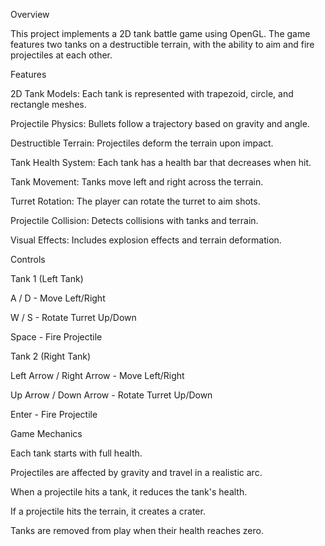 Overview

This project implements a 2D tank battle game using OpenGL. The game features two tanks on a destructible terrain, with the ability to aim and fire projectiles at each other.

Features

2D Tank Models: Each tank is represented with trapezoid, circle, and rectangle meshes.

Projectile Physics: Bullets follow a trajectory based on gravity and angle.

Destructible Terrain: Projectiles deform the terrain upon impact.

Tank Health System: Each tank has a health bar that decreases when hit.

Tank Movement: Tanks move left and right across the terrain.

Turret Rotation: The player can rotate the turret to aim shots.

Projectile Collision: Detects collisions with tanks and terrain.

Visual Effects: Includes explosion effects and terrain deformation.

Controls

Tank 1 (Left Tank)

A / D - Move Left/Right

W / S - Rotate Turret Up/Down

Space - Fire Projectile

Tank 2 (Right Tank)

Left Arrow / Right Arrow - Move Left/Right

Up Arrow / Down Arrow - Rotate Turret Up/Down

Enter - Fire Projectile

Game Mechanics

Each tank starts with full health.

Projectiles are affected by gravity and travel in a realistic arc.

When a projectile hits a tank, it reduces the tank's health.

If a projectile hits the terrain, it creates a crater.

Tanks are removed from play when their health reaches zero.
